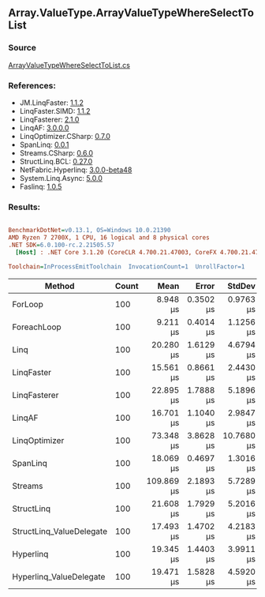 ﻿## Array.ValueType.ArrayValueTypeWhereSelectToList

### Source
[ArrayValueTypeWhereSelectToList.cs](../LinqBenchmarks/Array/ValueType/ArrayValueTypeWhereSelectToList.cs)

### References:
- JM.LinqFaster: [1.1.2](https://www.nuget.org/packages/JM.LinqFaster/1.1.2)
- LinqFaster.SIMD: [1.1.2](https://www.nuget.org/packages/LinqFaster.SIMD/1.0.3)
- LinqFasterer: [2.1.0](https://www.nuget.org/packages/LinqFasterer/2.1.0)
- LinqAF: [3.0.0.0](https://www.nuget.org/packages/LinqAF/3.0.0.0)
- LinqOptimizer.CSharp: [0.7.0](https://www.nuget.org/packages/LinqOptimizer.CSharp/0.7.0)
- SpanLinq: [0.0.1](https://www.nuget.org/packages/SpanLinq/0.0.1)
- Streams.CSharp: [0.6.0](https://www.nuget.org/packages/Streams.CSharp/0.6.0)
- StructLinq.BCL: [0.27.0](https://www.nuget.org/packages/StructLinq/0.27.0)
- NetFabric.Hyperlinq: [3.0.0-beta48](https://www.nuget.org/packages/NetFabric.Hyperlinq/3.0.0-beta48)
- System.Linq.Async: [5.0.0](https://www.nuget.org/packages/System.Linq.Async/5.0.0)
- Faslinq: [1.0.5](https://www.nuget.org/packages/Faslinq/1.0.5)

### Results:
``` ini

BenchmarkDotNet=v0.13.1, OS=Windows 10.0.21390
AMD Ryzen 7 2700X, 1 CPU, 16 logical and 8 physical cores
.NET SDK=6.0.100-rc.2.21505.57
  [Host] : .NET Core 3.1.20 (CoreCLR 4.700.21.47003, CoreFX 4.700.21.47101), X64 RyuJIT DEBUG  [AttachedDebugger]

Toolchain=InProcessEmitToolchain  InvocationCount=1  UnrollFactor=1  

```
|                   Method | Count |       Mean |     Error |     StdDev |     Median |         Ratio | RatioSD | Allocated |
|------------------------- |------ |-----------:|----------:|-----------:|-----------:|--------------:|--------:|----------:|
|                  ForLoop |   100 |   8.948 μs | 0.3502 μs |  0.9763 μs |   8.550 μs |      baseline |         |      8 KB |
|              ForeachLoop |   100 |   9.211 μs | 0.4014 μs |  1.1256 μs |   9.000 μs |  1.04x slower |   0.17x |      8 KB |
|                     Linq |   100 |  20.280 μs | 1.6129 μs |  4.6794 μs |  18.800 μs |  2.35x slower |   0.57x |      8 KB |
|               LinqFaster |   100 |  15.561 μs | 0.8661 μs |  2.4430 μs |  15.400 μs |  1.76x slower |   0.33x |     13 KB |
|             LinqFasterer |   100 |  22.895 μs | 1.7888 μs |  5.1896 μs |  21.100 μs |  2.60x slower |   0.67x |     18 KB |
|                   LinqAF |   100 |  16.701 μs | 1.1040 μs |  2.9847 μs |  15.700 μs |  1.89x slower |   0.42x |      8 KB |
|            LinqOptimizer |   100 |  73.348 μs | 3.8628 μs | 10.7680 μs |  71.900 μs |  8.29x slower |   1.46x |    136 KB |
|                 SpanLinq |   100 |  18.069 μs | 0.4697 μs |  1.3016 μs |  17.700 μs |  2.04x slower |   0.26x |      8 KB |
|                  Streams |   100 | 109.869 μs | 2.1893 μs |  5.7289 μs | 108.600 μs | 12.34x slower |   1.38x |      8 KB |
|               StructLinq |   100 |  21.608 μs | 1.7929 μs |  5.2016 μs |  20.000 μs |  2.47x slower |   0.62x |      4 KB |
| StructLinq_ValueDelegate |   100 |  17.493 μs | 1.4702 μs |  4.2183 μs |  16.000 μs |  1.98x slower |   0.56x |      3 KB |
|                Hyperlinq |   100 |  19.345 μs | 1.4403 μs |  3.9911 μs |  18.100 μs |  2.19x slower |   0.50x |      3 KB |
|  Hyperlinq_ValueDelegate |   100 |  19.471 μs | 1.5828 μs |  4.5920 μs |  17.200 μs |  2.19x slower |   0.54x |      3 KB |
